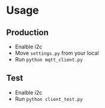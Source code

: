 # Usage

## Production
- Enalble i2c
- Move `settings.py` from your local
- Run `python mqtt_client.py`

## Test
- Enalble i2c
- Run `python client_test.py`

